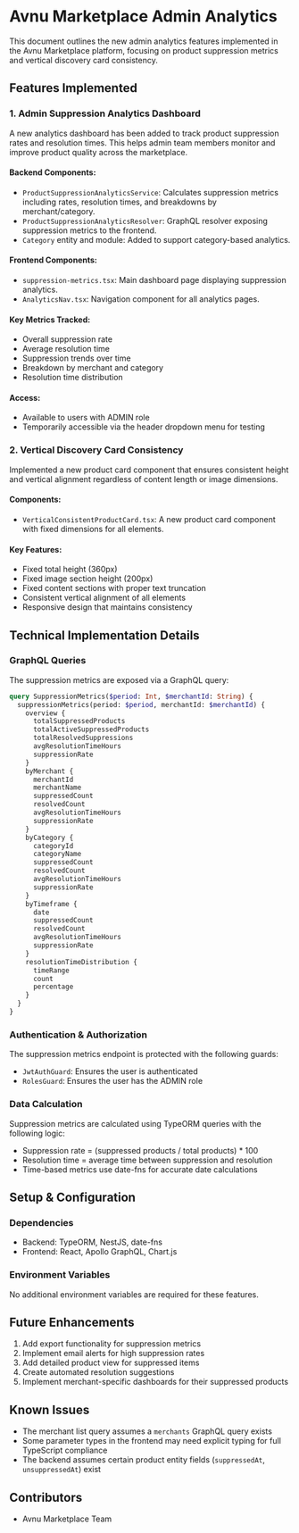 # Avnu Marketplace Admin Analytics

This document outlines the new admin analytics features implemented in the Avnu Marketplace platform, focusing on product suppression metrics and vertical discovery card consistency.

## Features Implemented

### 1. Admin Suppression Analytics Dashboard

A new analytics dashboard has been added to track product suppression rates and resolution times. This helps admin team members monitor and improve product quality across the marketplace.

#### Backend Components:
- `ProductSuppressionAnalyticsService`: Calculates suppression metrics including rates, resolution times, and breakdowns by merchant/category.
- `ProductSuppressionAnalyticsResolver`: GraphQL resolver exposing suppression metrics to the frontend.
- `Category` entity and module: Added to support category-based analytics.

#### Frontend Components:
- `suppression-metrics.tsx`: Main dashboard page displaying suppression analytics.
- `AnalyticsNav.tsx`: Navigation component for all analytics pages.

#### Key Metrics Tracked:
- Overall suppression rate
- Average resolution time
- Suppression trends over time
- Breakdown by merchant and category
- Resolution time distribution

#### Access:
- Available to users with ADMIN role
- Temporarily accessible via the header dropdown menu for testing

### 2. Vertical Discovery Card Consistency

Implemented a new product card component that ensures consistent height and vertical alignment regardless of content length or image dimensions.

#### Components:
- `VerticalConsistentProductCard.tsx`: A new product card component with fixed dimensions for all elements.

#### Key Features:
- Fixed total height (360px)
- Fixed image section height (200px)
- Fixed content sections with proper text truncation
- Consistent vertical alignment of all elements
- Responsive design that maintains consistency

## Technical Implementation Details

### GraphQL Queries

The suppression metrics are exposed via a GraphQL query:

```graphql
query SuppressionMetrics($period: Int, $merchantId: String) {
  suppressionMetrics(period: $period, merchantId: $merchantId) {
    overview {
      totalSuppressedProducts
      totalActiveSuppressedProducts
      totalResolvedSuppressions
      avgResolutionTimeHours
      suppressionRate
    }
    byMerchant {
      merchantId
      merchantName
      suppressedCount
      resolvedCount
      avgResolutionTimeHours
      suppressionRate
    }
    byCategory {
      categoryId
      categoryName
      suppressedCount
      resolvedCount
      avgResolutionTimeHours
      suppressionRate
    }
    byTimeframe {
      date
      suppressedCount
      resolvedCount
      avgResolutionTimeHours
      suppressionRate
    }
    resolutionTimeDistribution {
      timeRange
      count
      percentage
    }
  }
}
```

### Authentication & Authorization

The suppression metrics endpoint is protected with the following guards:
- `JwtAuthGuard`: Ensures the user is authenticated
- `RolesGuard`: Ensures the user has the ADMIN role

### Data Calculation

Suppression metrics are calculated using TypeORM queries with the following logic:
- Suppression rate = (suppressed products / total products) * 100
- Resolution time = average time between suppression and resolution
- Time-based metrics use date-fns for accurate date calculations

## Setup & Configuration

### Dependencies

- Backend: TypeORM, NestJS, date-fns
- Frontend: React, Apollo GraphQL, Chart.js

### Environment Variables

No additional environment variables are required for these features.

## Future Enhancements

1. Add export functionality for suppression metrics
2. Implement email alerts for high suppression rates
3. Add detailed product view for suppressed items
4. Create automated resolution suggestions
5. Implement merchant-specific dashboards for their suppressed products

## Known Issues

- The merchant list query assumes a `merchants` GraphQL query exists
- Some parameter types in the frontend may need explicit typing for full TypeScript compliance
- The backend assumes certain product entity fields (`suppressedAt`, `unsuppressedAt`) exist

## Contributors

- Avnu Marketplace Team
